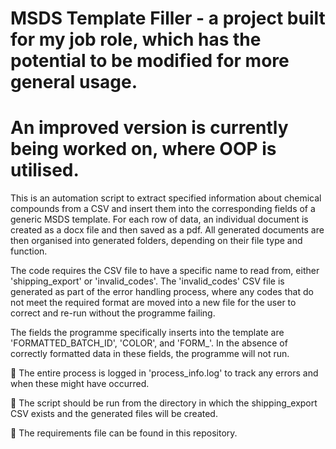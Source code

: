 # MSDS Template Filler - a project built for my job role, which has the potential to be modified for more general usage. 

# An improved version is currently being worked on, where OOP is utilised.

This is an automation script to extract specified information about chemical compounds from a CSV and insert them into the corresponding fields of a generic MSDS template. For each row of data, an individual document is created as a docx file and then saved as a pdf. All generated documents are then organised into generated folders, depending on their file type and function.

The code requires the CSV file to have a specific name to read from, either 'shipping_export' or 'invalid_codes'. The 'invalid_codes' CSV file is generated as part of the error handling process, where any codes that do not meet the required format are moved into a new file for the user to correct and re-run without the programme failing. 

The fields the programme specifically inserts into the template are 'FORMATTED_BATCH_ID', 'COLOR', and 'FORM_'. In the absence of correctly formatted data in these fields, the programme will not run.

💾 The entire process is logged in 'process_info.log' to track any errors and when these might have occurred.

📂 The script should be run from the directory in which the shipping_export CSV exists and the generated files will be created.

📝 The requirements file can be found in this repository.
